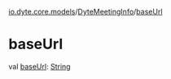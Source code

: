 [io.dyte.core.models](../index.md)/[DyteMeetingInfo](index.md)/[baseUrl](base-url.md)

# baseUrl


val [baseUrl](base-url.md): [String](https://kotlinlang.org/api/latest/jvm/stdlib/kotlin/-string/index.html)
